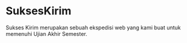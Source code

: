 # SuksesKirim
Sukses Kirim merupakan sebuah ekspedisi web yang kami buat untuk memenuhi Ujian Akhir Semester.
